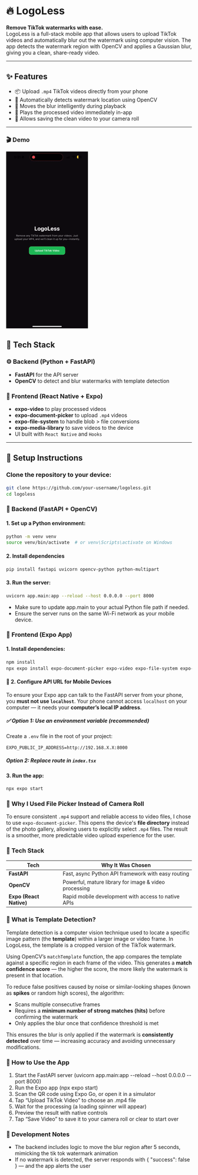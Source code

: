 # 🔥 LogoLess

**Remove TikTok watermarks with ease.**  
LogoLess is a full-stack mobile app that allows users to upload TikTok videos and automatically blur out the watermark using computer vision. The app detects the watermark region with OpenCV and applies a Gaussian blur, giving you a clean, share-ready video.

---

## ✨ Features

- 📦 Upload `.mp4` TikTok videos directly from your phone
- 🎯 Automatically detects watermark location using OpenCV
- 🔄 Moves the blur intelligently during playback
- 📱 Plays the processed video immediately in-app
- 💾 Allows saving the clean video to your camera roll

---

### 🎬 Demo

![LogoLess demo](./demo.gif)

## 🧠 Tech Stack

### ⚙️ Backend (Python + FastAPI)
- **FastAPI** for the API server
- **OpenCV** to detect and blur watermarks with template detection

### 📱 Frontend (React Native + Expo)
- **expo-video** to play processed videos
- **expo-document-picker** to upload `.mp4` videos
- **expo-file-system** to handle blob > file conversions
- **expo-media-library** to save videos to the device
- UI built with `React Native` and `Hooks`

---

## 🚀 Setup Instructions

### Clone the repository to your device:
```bash
git clone https://github.com/your-username/logoless.git
cd logoless
```

### 🐍 Backend (FastAPI + OpenCV)

#### 1. Set up a Python environment:
```bash
python -m venv venv
source venv/bin/activate  # or venv\Scripts\activate on Windows
```

#### 2. Install dependencies
```bash
pip install fastapi uvicorn opencv-python python-multipart
```

#### 3. Run the server:
```bash
uvicorn app.main:app --reload --host 0.0.0.0 --port 8000
```
- Make sure to update app.main to your actual Python file path if needed.
- Ensure the server runs on the same Wi-Fi network as your mobile device.

### 📱 Frontend (Expo App)

#### 1. Install dependencies:
```bash
npm install
npx expo install expo-document-picker expo-video expo-file-system expo-media-library
```

#### 🔁 2. Configure API URL for Mobile Devices

To ensure your Expo app can talk to the FastAPI server from your phone, you **must not use `localhost`**. Your phone cannot access `localhost` on your computer — it needs your **computer’s local IP address**.

##### ✅ Option 1: Use an environment variable (recommended)
Create a `.env` file in the root of your project:
   ```env
   EXPO_PUBLIC_IP_ADDRESS=http://192.168.X.X:8000
   ```

##### Option 2: Replace route in `index.tsx`

#### 3. Run the app:
```bash
npx expo start
```

### 📁 Why I Used File Picker Instead of Camera Roll


To ensure consistent `.mp4` support and reliable access to video files, I chose to use `expo-document-picker`. This opens the device's **file directory** instead of the photo gallery, allowing users to explicitly select `.mp4` files. 
The result is a smoother, more predictable video upload experience for the user.


### 🧠 Tech Stack

| Tech             | Why It Was Chosen                                               |
|------------------|------------------------------------------------------------------|
| **FastAPI**       | Fast, async Python API framework with easy routing              |
| **OpenCV**        | Powerful, mature library for image & video processing           |
| **Expo (React Native)** | Rapid mobile development with access to native APIs |


### 🧠 What is Template Detection?

Template detection is a computer vision technique used to locate a specific image pattern (the **template**) within a larger image or video frame. In LogoLess, the template is a cropped version of the TikTok watermark.

Using OpenCV’s `matchTemplate` function, the app compares the template against a specific region in each frame of the video. This generates a **match confidence score** — the higher the score, the more likely the watermark is present in that location.

To reduce false positives caused by noise or similar-looking shapes (known as **spikes** or random high scores), the algorithm:
- Scans multiple consecutive frames
- Requires a **minimum number of strong matches (hits)** before confirming the watermark
- Only applies the blur once that confidence threshold is met

This ensures the blur is only applied if the watermark is **consistently detected** over time — increasing accuracy and avoiding unnecessary modifications.

### 📸 How to Use the App

1.	Start the FastAPI server (uvicorn app.main:app --reload --host 0.0.0.0 --port 8000)
2.	Run the Expo app (npx expo start)
3.	Scan the QR code using Expo Go, or open it in a simulator
4.	Tap “Upload TikTok Video” to choose an .mp4 file
5.	Wait for the processing (a loading spinner will appear)
6.	Preview the result with native controls
7.	Tap “Save Video” to save it to your camera roll or clear to start over

### 🧪 Development Notes
- The backend includes logic to move the blur region after 5 seconds, mimicking the tik tok watermark animation
- If no watermark is detected, the server responds with { "success": false } — and the app alerts the user

